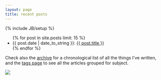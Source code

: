 ```yaml
---
layout: page
title: recent posts
---
```

{% include JB/setup %}

<ul class="posts">
  {% for post in site.posts limit: 15 %}
    <li><span>{{ post.date | date_to_string }}</span>: <a href="{{ BASE_PATH }}{{ post.url }}">{{ post.title }}</a>
    <!-- </br> <em>{{ post.excerpt }} </em> -->
	</li>
  {% endfor %}
</ul>

Check also the [archive](archive.html) for a chronological list of all the things I've written, and the [tags page](tags.html) to see all the articles grouped for subject.

[![](http://i.creativecommons.org/l/by-nc-sa/3.0/80x15.png)](http://creativecommons.org/licenses/by-nc-sa/3.0/deed.en_US)


